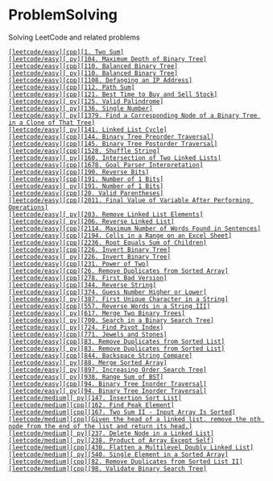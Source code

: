 # ProblemSolving
Solving LeetCode and related problems

[`[leetcode/easy][cpp][1. Two Sum]`](https://github.com/tmargary/ProblemSolving/blob/main/leetcode/easy/problem_1.cpp)<br />
[`[leetcode/easy][ py][104. Maximum Depth of Binary Tree]`](https://github.com/tmargary/ProblemSolving/blob/main/leetcode/easy/problem_104.py)<br />
[`[leetcode/easy][cpp][110. Balanced Binary Tree]`](https://github.com/tmargary/ProblemSolving/blob/main/leetcode/easy/problem_110.cpp)<br />
[`[leetcode/easy][ py][110. Balanced Binary Tree]`](https://github.com/tmargary/ProblemSolving/blob/main/leetcode/easy/problem_110.py)<br />
[`[leetcode/easy][cpp][1108. Defanging an IP Address]`](https://github.com/tmargary/ProblemSolving/blob/main/leetcode/easy/problem_1108.cpp)<br />
[`[leetcode/easy][cpp][112. Path Sum]`](https://github.com/tmargary/ProblemSolving/blob/main/leetcode/easy/problem_112.cpp)<br />
[`[leetcode/easy][cpp][121. Best Time to Buy and Sell Stock]`](https://github.com/tmargary/ProblemSolving/blob/main/leetcode/easy/problem_121.cpp)<br />
[`[leetcode/easy][ py][125. Valid Palindrome]`](https://github.com/tmargary/ProblemSolving/blob/main/leetcode/easy/problem_125.py)<br />
[`[leetcode/easy][ py][136. Single Number]`](https://github.com/tmargary/ProblemSolving/blob/main/leetcode/easy/problem_136.py)<br />
[`[leetcode/easy][ py][1379. Find a Corresponding Node of a Binary Tree in a Clone of That Tree]`](https://github.com/tmargary/ProblemSolving/blob/main/leetcode/easy/problem_1379.py)<br />
[`[leetcode/easy][ py][141. Linked List Cycle]`](https://github.com/tmargary/ProblemSolving/blob/main/leetcode/easy/problem_141.py)<br />
[`[leetcode/easy][cpp][144. Binary Tree Preorder Traversal]`](https://github.com/tmargary/ProblemSolving/blob/main/leetcode/easy/problem_144.cpp)<br />
[`[leetcode/easy][cpp][145. Binary Tree Postorder Traversal]`](https://github.com/tmargary/ProblemSolving/blob/main/leetcode/easy/problem_145.cpp)<br />
[`[leetcode/easy][cpp][1528. Shuffle String]`](https://github.com/tmargary/ProblemSolving/blob/main/leetcode/easy/problem_1528.cpp)<br />
[`[leetcode/easy][ py][160. Intersection of Two Linked Lists]`](https://github.com/tmargary/ProblemSolving/blob/main/leetcode/easy/problem_160.py)<br />
[`[leetcode/easy][cpp][1678. Goal Parser Interpretation]`](https://github.com/tmargary/ProblemSolving/blob/main/leetcode/easy/problem_1678.cpp)<br />
[`[leetcode/easy][cpp][190. Reverse Bits]`](https://github.com/tmargary/ProblemSolving/blob/main/leetcode/easy/problem_190.cpp)<br />
[`[leetcode/easy][cpp][191. Number of 1 Bits]`](https://github.com/tmargary/ProblemSolving/blob/main/leetcode/easy/problem_191.cpp)<br />
[`[leetcode/easy][ py][191. Number of 1 Bits]`](https://github.com/tmargary/ProblemSolving/blob/main/leetcode/easy/problem_191.py)<br />
[`[leetcode/easy][cpp][20. Valid Parentheses]`](https://github.com/tmargary/ProblemSolving/blob/main/leetcode/easy/problem_20.cpp)<br />
[`[leetcode/easy][cpp][2011. Final Value of Variable After Performing Operations]`](https://github.com/tmargary/ProblemSolving/blob/main/leetcode/easy/problem_2011.cpp)<br />
[`[leetcode/easy][ py][203. Remove Linked List Elements]`](https://github.com/tmargary/ProblemSolving/blob/main/leetcode/easy/problem_203.py)<br />
[`[leetcode/easy][ py][206. Reverse Linked List]`](https://github.com/tmargary/ProblemSolving/blob/main/leetcode/easy/problem_206.py)<br />
[`[leetcode/easy][cpp][2114. Maximum Number of Words Found in Sentences]`](https://github.com/tmargary/ProblemSolving/blob/main/leetcode/easy/problem_2114.cpp)<br />
[`[leetcode/easy][cpp][2194. Cells in a Range on an Excel Sheet]`](https://github.com/tmargary/ProblemSolving/blob/main/leetcode/easy/problem_2194.cpp)<br />
[`[leetcode/easy][cpp][2236. Root Equals Sum of Children]`](https://github.com/tmargary/ProblemSolving/blob/main/leetcode/easy/problem_2236.cpp)<br />
[`[leetcode/easy][cpp][226. Invert Binary Tree]`](https://github.com/tmargary/ProblemSolving/blob/main/leetcode/easy/problem_226.cpp)<br />
[`[leetcode/easy][ py][226. Invert Binary Tree]`](https://github.com/tmargary/ProblemSolving/blob/main/leetcode/easy/problem_226.py)<br />
[`[leetcode/easy][cpp][231. Power of Two]`](https://github.com/tmargary/ProblemSolving/blob/main/leetcode/easy/problem_231.cpp)<br />
[`[leetcode/easy][cpp][26. Remove Duplicates from Sorted Array]`](https://github.com/tmargary/ProblemSolving/blob/main/leetcode/easy/problem_26.cpp)<br />
[`[leetcode/easy][cpp][278. First Bad Version]`](https://github.com/tmargary/ProblemSolving/blob/main/leetcode/easy/problem_278.cpp)<br />
[`[leetcode/easy][cpp][344. Reverse String]`](https://github.com/tmargary/ProblemSolving/blob/main/leetcode/easy/problem_344.cpp)<br />
[`[leetcode/easy][cpp][374. Guess Number Higher or Lower]`](https://github.com/tmargary/ProblemSolving/blob/main/leetcode/easy/problem_374.cpp)<br />
[`[leetcode/easy][ py][387. First Unique Character in a String]`](https://github.com/tmargary/ProblemSolving/blob/main/leetcode/easy/problem_387.py)<br />
[`[leetcode/easy][cpp][557. Reverse Words in a String III]`](https://github.com/tmargary/ProblemSolving/blob/main/leetcode/easy/problem_557.cpp)<br />
[`[leetcode/easy][ py][617. Merge Two Binary Trees]`](https://github.com/tmargary/ProblemSolving/blob/main/leetcode/easy/problem_617.py)<br />
[`[leetcode/easy][ py][700. Search in a Binary Search Tree]`](https://github.com/tmargary/ProblemSolving/blob/main/leetcode/easy/problem_700.py)<br />
[`[leetcode/easy][ py][724. Find Pivot Index]`](https://github.com/tmargary/ProblemSolving/blob/main/leetcode/easy/problem_724.py)<br />
[`[leetcode/easy][cpp][771. Jewels and Stones]`](https://github.com/tmargary/ProblemSolving/blob/main/leetcode/easy/problem_771.cpp)<br />
[`[leetcode/easy][cpp][83. Remove Duplicates from Sorted List]`](https://github.com/tmargary/ProblemSolving/blob/main/leetcode/easy/problem_83.cpp)<br />
[`[leetcode/easy][ py][83. Remove Duplicates from Sorted List]`](https://github.com/tmargary/ProblemSolving/blob/main/leetcode/easy/problem_83.py)<br />
[`[leetcode/easy][cpp][844. Backspace String Compare]`](https://github.com/tmargary/ProblemSolving/blob/main/leetcode/easy/problem_844.cpp)<br />
[`[leetcode/easy][ py][88. Merge Sorted Array]`](https://github.com/tmargary/ProblemSolving/blob/main/leetcode/easy/problem_88.py)<br />
[`[leetcode/easy][ py][897. Increasing Order Search Tree]`](https://github.com/tmargary/ProblemSolving/blob/main/leetcode/easy/problem_897.py)<br />
[`[leetcode/easy][ py][938. Range Sum of BST]`](https://github.com/tmargary/ProblemSolving/blob/main/leetcode/easy/problem_938.py)<br />
[`[leetcode/easy][cpp][94. Binary Tree Inorder Traversal]`](https://github.com/tmargary/ProblemSolving/blob/main/leetcode/easy/problem_94.cpp)<br />
[`[leetcode/easy][ py][94. Binary Tree Inorder Traversal]`](https://github.com/tmargary/ProblemSolving/blob/main/leetcode/easy/problem_94.py)<br />
[`[leetcode/medium][ py][147. Insertion Sort List]`](https://github.com/tmargary/ProblemSolving/blob/main/leetcode/medium/problem_147.py)<br />
[`[leetcode/medium][cpp][162. Find Peak Element]`](https://github.com/tmargary/ProblemSolving/blob/main/leetcode/medium/problem_162.cpp)<br />
[`[leetcode/medium][cpp][167. Two Sum II - Input Array Is Sorted]`](https://github.com/tmargary/ProblemSolving/blob/main/leetcode/medium/problem_167.cpp)<br />
[`[leetcode/medium][cpp][Given the head of a linked list, remove the nth node from the end of the list and return its head.]`](https://github.com/tmargary/ProblemSolving/blob/main/leetcode/medium/problem_19.cpp)<br />
[`[leetcode/medium][ py][237. Delete Node in a Linked List]`](https://github.com/tmargary/ProblemSolving/blob/main/leetcode/medium/problem_237.py)<br />
[`[leetcode/medium][ py][238. Product of Array Except Self]`](https://github.com/tmargary/ProblemSolving/blob/main/leetcode/medium/problem_238.py)<br />
[`[leetcode/medium][cpp][430. Flatten a Multilevel Doubly Linked List]`](https://github.com/tmargary/ProblemSolving/blob/main/leetcode/medium/problem_430.cpp)<br />
[`[leetcode/medium][ py][540. Single Element in a Sorted Array]`](https://github.com/tmargary/ProblemSolving/blob/main/leetcode/medium/problem_540.py)<br />
[`[leetcode/medium][cpp][82. Remove Duplicates from Sorted List II]`](https://github.com/tmargary/ProblemSolving/blob/main/leetcode/medium/problem_82.cpp)<br />
[`[leetcode/medium][cpp][98. Validate Binary Search Tree]`](https://github.com/tmargary/ProblemSolving/blob/main/leetcode/medium/problem_98.cpp)<br />

